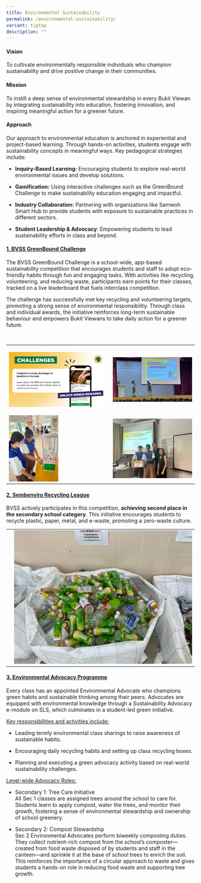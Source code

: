 ```yaml
---
title: Environmental Sustainability
permalink: /environmental-sustainability/
variant: tiptap
description: ""
---
```

<h4><strong>Vision</strong></h4>
<p>To cultivate environmentally responsible individuals who champion sustainability
and drive positive change in their communities.</p>
<h4><strong>Mission</strong></h4>
<p>To instill a deep sense of environmental stewardship in every Bukit Viewan
by integrating sustainability into education, fostering innovation, and
inspiring meaningful action for a greener future.</p>
<h4><strong>Approach</strong></h4>
<p>Our approach to environmental education is anchored in experiential and
project-based learning. Through hands-on activities, students engage with
sustainability concepts in meaningful ways. Key pedagogical strategies
include:</p>
<ul data-tight="true" class="tight">
<li>
<p><strong>Inquiry-Based Learning:</strong> Encouraging students to explore
real-world environmental issues and develop solutions.</p>
</li>
<li>
<p><strong>Gamification:</strong> Using interactive challenges such as the
GreenBound Challenge to make sustainability education engaging and impactful.</p>
</li>
<li>
<p><strong>Industry Collaboration:</strong> Partnering with organizations
like Samwoh Smart Hub to provide students with exposure to sustainable
practices in different sectors.</p>
</li>
<li>
<p><strong>Student Leadership &amp; Advocacy</strong>: Empowering students
to lead sustainability efforts in class and beyond.</p>
</li>
</ul>
<p></p>
<h4><strong><u>1. BVSS GreenBound Challenge</u></strong></h4>
<p>The BVSS GreenBound Challenge is a school-wide, app-based sustainability
competition that encourages students and staff to adopt eco-friendly habits
through fun and engaging tasks. With activities like recycling, volunteering,
and reducing waste, participants earn points for their classes, tracked
on a live leaderboard that fuels interclass competition.</p>
<p>The challenge has successfully met key recycling and volunteering targets,
promoting a strong sense of environmental responsibility. Through class
and individual awards, the initiative reinforces long-term sustainable
behaviour and empowers Bukit Viewans to take daily action for a greener
future.</p>
<p>&nbsp;</p>
<table style="minWidth: 50px">
<colgroup>
<col>
<col>
</colgroup>
<tbody>
<tr>
<th rowspan="1" colspan="1">
<p></p>
<div class="isomer-image-wrapper">
<img style="width: 100%" height="auto" width="100%" alt="" src="/images/Our Distinctives/Environmental/GB1.png">
</div>
</th>
<th rowspan="1" colspan="1">
<p></p>
<div class="isomer-image-wrapper">
<img style="width: 100%" height="auto" width="100%" alt="" src="/images/Our Distinctives/Environmental/GB2.jpg">
</div>
</th>
</tr>
<tr>
<td rowspan="1" colspan="1">
<p></p>
<div class="isomer-image-wrapper">
<img style="width: 50%;" height="auto" width="100%" alt="" src="/images/Our Distinctives/Environmental/GB3.jpg">
</div>
</td>
<td rowspan="1" colspan="1">
<p></p>
<div class="isomer-image-wrapper">
<img style="width: 100%" height="auto" width="100%" alt="" src="/images/Our Distinctives/Environmental/GB4.jpg">
</div>
</td>
</tr>
</tbody>
</table>
<p></p>
<h4><strong><u>2. Sembenviro Recycling League</u></strong></h4>
<p>BVSS actively participates in this competition, <strong>achieving second place in the secondary school category</strong>.
This initiative encourages students to recycle plastic, paper, metal, and
e-waste, promoting a zero-waste culture.</p>
<table style="minWidth: 50px">
<colgroup>
<col>
<col>
</colgroup>
<tbody>
<tr>
<td rowspan="1" colspan="1">
<p></p>
</td>
<td rowspan="1" colspan="1">
<div class="isomer-image-wrapper">
<img style="width: 100%" height="auto" width="100%" alt="" src="/images/Our Distinctives/Environmental/Sembenviro2.jpg">
</div>
</td>
</tr>
</tbody>
</table>
<p></p>
<h4><strong><u>3. Environmental Advocacy Programme</u></strong></h4>
<p>Every class has an appointed Environmental Advocate who champions green
habits and sustainable thinking among their peers. Advocates are equipped
with environmental knowledge through a Sustainability Advocacy e-module
on SLS, which culminates in a student-led green initiative.</p>
<p><u>Key responsibilities and activities include:</u>
</p>
<ul data-tight="true" class="tight">
<li>
<p>Leading termly environmental class sharings to raise awareness of sustainable
habits.</p>
</li>
<li>
<p>Encouraging daily recycling habits and setting up class recycling boxes.</p>
</li>
<li>
<p>Planning and executing a green advocacy activity based on real-world sustainability
challenges.</p>
</li>
</ul>
<p><u>Level-wide Advocacy Roles:</u>
</p>
<ul data-tight="true" class="tight">
<li>
<p>Secondary 1: Tree Care Initiative
<br>All Sec 1 classes are assigned trees around the school to care for. Students
learn to apply compost, water the trees, and monitor their growth, fostering
a sense of environmental stewardship and ownership of school greenery.</p>
</li>
<li>
<p>Secondary 2: Compost Stewardship
<br>Sec 2 Environmental Advocates perform biweekly composting duties. They
collect nutrient-rich compost from the school’s composter—created from
food waste disposed of by students and staff in the canteen—and sprinkle
it at the base of school trees to enrich the soil. This reinforces the
importance of a circular approach to waste and gives students a hands-on
role in reducing food waste and supporting tree growth.</p>
</li>
</ul>
<p></p>
<p></p>